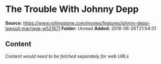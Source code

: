 # The Trouble With Johnny Depp

**Source:** https://www.rollingstone.com/movies/features/johnny-depp-lawsuit-marriage-w521671
**Folder:** Unread
**Added:** 2018-06-26T21:54:01




## Content
*Content would need to be fetched separately for web URLs*
